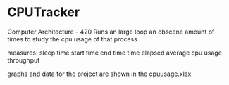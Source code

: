 # CPUTracker

Computer Architecture - 420
Runs an large loop an obscene amount of times to study the cpu usage of that process

measures:
sleep time
start time
end time
time elapsed 
average cpu usage
throughput 


graphs and data for the project are shown in the cpuusage.xlsx
